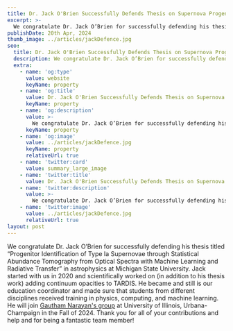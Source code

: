 ```yaml
---
title: Dr. Jack O'Brien Successfully Defends Thesis on Supernova Progenitor Identification
excerpt: >-
  We congratulate Dr. Jack O’Brien for successfully defending his thesis titled “Progenitor Identification of Type Ia Supernovae through Statistical Abundance Tomography from Optical Spectra with Machine Learning and Radiative Transfer” in astrophysics at Michigan State University.
publishDate: 20th Apr, 2024
thumb_image: ../articles/jackDefence.jpg
seo:
  title: Dr. Jack O'Brien Successfully Defends Thesis on Supernova Progenitor Identification
  description: We congratulate Dr. Jack O’Brien for successfully defending his thesis titled “Progenitor Identification of Type Ia Supernovae through Statistical Abundance Tomography from Optical Spectra with Machine Learning and Radiative Transfer” in astrophysics at Michigan State University.
  extra:
    - name: 'og:type'
      value: website
      keyName: property
    - name: 'og:title'
      value: Dr. Jack O'Brien Successfully Defends Thesis on Supernova Progenitor Identification
      keyName: property
    - name: 'og:description'
      value: >-
        We congratulate Dr. Jack O’Brien for successfully defending his thesis titled “Progenitor Identification of Type Ia Supernovae through Statistical Abundance Tomography from Optical Spectra with Machine Learning and Radiative Transfer” in astrophysics at Michigan State University.
      keyName: property
    - name: 'og:image'
      value: ../articles/jackDefence.jpg
      keyName: property
      relativeUrl: true
    - name: 'twitter:card'
      value: summary_large_image
    - name: 'twitter:title'
      value: Dr. Jack O'Brien Successfully Defends Thesis on Supernova Progenitor Identification
    - name: 'twitter:description'
      value: >-
        We congratulate Dr. Jack O’Brien for successfully defending his thesis titled “Progenitor Identification of Type Ia Supernovae through Statistical Abundance Tomography from Optical Spectra with Machine Learning and Radiative Transfer” in astrophysics at Michigan State University.
    - name: 'twitter:image'
      value: ../articles/jackDefence.jpg
      relativeUrl: true
layout: post
---
```


We congratulate Dr. Jack O’Brien for successfully defending his thesis titled “Progenitor Identification of Type Ia Supernovae through Statistical Abundance Tomography from Optical Spectra with Machine Learning and Radiative Transfer” in astrophysics at Michigan State University. Jack started with us in 2020 and scientifically worked on (in addition to his thesis work) adding continuum opacities to TARDIS. He became and still is our education coordinator and made sure that students from different disciplines received training in physics, computing, and machine learning. He will join <a href='https://gnarayan.github.io/'>Gautham Narayan's group</a> at University of Illinois, Urbana-Champaign in the Fall of 2024. Thank you for all of your contributions and help and for being a fantastic team member!

